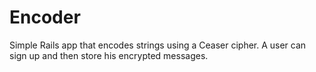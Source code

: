 # Encoder
Simple Rails app that encodes strings using a Ceaser cipher. A user can sign up and then store his encrypted messages.
